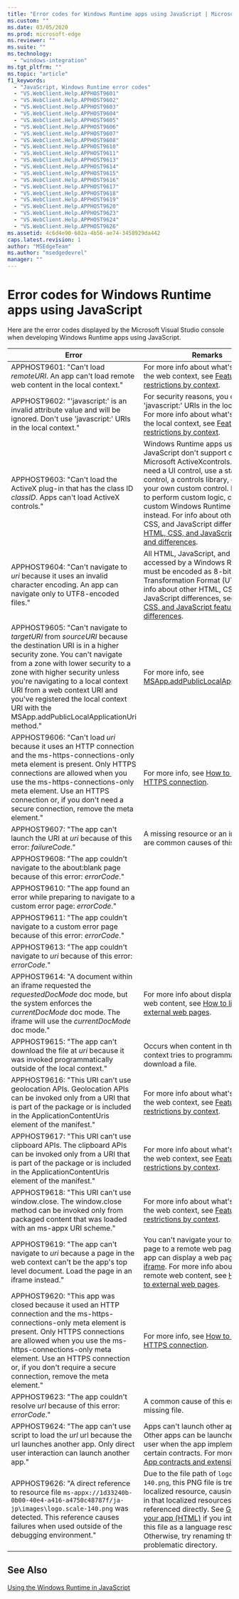 ```yaml
---
title: "Error codes for Windows Runtime apps using JavaScript | Microsoft Docs"
ms.custom: ""
ms.date: 03/05/2020
ms.prod: microsoft-edge
ms.reviewer: ""
ms.suite: ""
ms.technology: 
  - "windows-integration"
ms.tgt_pltfrm: ""
ms.topic: "article"
f1_keywords:
  - "JavaScript, Windows Runtime error codes"
  - "VS.WebClient.Help.APPHOST9601"
  - "VS.WebClient.Help.APPHOST9602"
  - "VS.WebClient.Help.APPHOST9603"
  - "VS.WebClient.Help.APPHOST9604"
  - "VS.WebClient.Help.APPHOST9605"
  - "VS.WebClient.Help.APPHOST9606"
  - "VS.WebClient.Help.APPHOST9607"
  - "VS.WebClient.Help.APPHOST9608"
  - "VS.WebClient.Help.APPHOST9610"
  - "VS.WebClient.Help.APPHOST9611"
  - "VS.WebClient.Help.APPHOST9613"
  - "VS.WebClient.Help.APPHOST9614"
  - "VS.WebClient.Help.APPHOST9615"
  - "VS.WebClient.Help.APPHOST9616"
  - "VS.WebClient.Help.APPHOST9617"
  - "VS.WebClient.Help.APPHOST9618"
  - "VS.WebClient.Help.APPHOST9619"
  - "VS.WebClient.Help.APPHOST9620"
  - "VS.WebClient.Help.APPHOST9623"
  - "VS.WebClient.Help.APPHOST9624"
  - "VS.WebClient.Help.APPHOST9626"
ms.assetid: 4c6d4e90-602a-4b56-ae74-3458929da442
caps.latest.revision: 1
author: "MSEdgeTeam"
ms.author: "msedgedevrel"
manager: ""
---
```

# Error codes for Windows Runtime apps using JavaScript
Here are the error codes displayed by the Microsoft Visual Studio console when developing Windows Runtime apps using JavaScript.
  
Error | Remarks
----- | -------
APPHOST9601: "Can't load *remoteURI*. An app can't load remote web content in the local context." | For more info about what's allowed in the web context, see [Features and restrictions by context](https://msdn.microsoft.com/library/windows/apps/xaml/hh465373.aspx).
APPHOST9602: "'javascript:' is an invalid attribute value and will be ignored. Don't use 'javascript:' URIs in the local context." | For security reasons, you can't use 'javascript:' URIs in the local context. For more info about what's allowed in the local context, see [Features and restrictions by context](https://msdn.microsoft.com/library/windows/apps/xaml/hh465373.aspx).
APPHOST9603: "Can't load the ActiveX plug-in that has the class ID *classID*.  Apps can't load ActiveX controls." | Windows Runtime apps using JavaScript  don't support custom Microsoft ActiveXcontrols. If you need a UI control, use a standard web control, a controls library, or create your own custom control. If you need to perform custom logic, create a custom Windows Runtime object instead. For info about other HTML, CSS, and JavaScript differences, see [HTML, CSS, and JavaScript features and differences](https://msdn.microsoft.com/library/windows/apps/xaml/hh465380.aspx).
APPHOST9604: "Can't navigate to *uri* because it uses an invalid character encoding.  An app can navigate only to UTF8-encoded files." | All HTML, JavaScript, and CSS accessed by a Windows Runtime must be encoded as 8-bit Unicode Transformation Format (UTF-8). For info about other HTML, CSS, and JavaScript differences, see [HTML, CSS, and JavaScript features and differences](https://msdn.microsoft.com/library/windows/apps/xaml/hh465380.aspx).
APPHOST9605: "Can't navigate to *targetURI* from *sourceURI* because the destination URI is in a higher security zone. You can't navigate from a zone with lower security to a zone with higher security unless you're navigating to a local context URI from a web context URI and you've registered the local context URI with the MSApp.addPublicLocalApplicationUri method." | For more info, see [MSApp.addPublicLocalApplicationUri](https://msdn.microsoft.com/library/windows/apps/xaml/hh465759.aspx).
APPHOST9606: "Can't load *uri* because it uses an HTTP connection and the ms-https-connections-only meta element is present. Only HTTPS connections are allowed when you use the ms-https-connections-only meta element. Use an HTTPS connection or, if you don't need a secure connection, remove the meta element." | For more info, see [How to require an HTTPS connection](https://msdn.microsoft.com/library/windows/apps/xaml/hh452771.aspx).
APPHOST9607: "The app can't launch the URI at *uri* because of this error: *failureCode*." | A missing resource or an invalid file are common causes of this error.
APPHOST9608: "The app couldn't navigate to the about:blank page because of this error: *errorCode*." | 
APPHOST9610: "The app found an error while preparing to navigate to a custom error page: *errorCode*." |
APPHOST9611: "The app couldn't navigate to a custom error page because of this error: *errorCode*." |
APPHOST9613: "The app couldn't navigate to *uri*  because of this error: *errorCode*." | 
APPHOST9614: "A document within an iframe requested the *requestedDocMode* doc mode, but the system enforces the *currentDocMode* doc mode. The iframe will use the *currentDocMode* doc mode." | For more info about displaying remote web content, see [How to link to external web pages](https://msdn.microsoft.com/library/windows/apps/xaml/hh780594.aspx).
APPHOST9615: "The app can't download the file at *uri* because it was invoked programmatically outside of the local context." | Occurs when content in the web context tries to programmatically download a file.
APPHOST9616: "This URI can't use geolocation APIs.  Geolocation APIs can be invoked only from a URI that is part of the package or is included in the ApplicationContentUris element of the manifest." | For more info about what's allowed in the web context, see [Features and restrictions by context](https://msdn.microsoft.com/library/windows/apps/xaml/hh465373.aspx).
APPHOST9617: "This URI can't use clipboard APIs.  The clipboard APIs can be invoked only from a URI that is part of the package or is included in the ApplicationContentUris element of the manifest." | For more info about what's allowed in the web context, see [Features and restrictions by context](https://msdn.microsoft.com/library/windows/apps/xaml/hh465373.aspx).
APPHOST9618: "This URI can't use window.close.  The window.close method can be invoked only from packaged content that was loaded with an ms-appx URI scheme." | For more info about what's allowed in the web context, see [Features and restrictions by context](https://msdn.microsoft.com/library/windows/apps/xaml/hh465373.aspx).
APPHOST9619: "The app can't navigate to *uri* because a page in the web context can't be the app's top level document. Load the page in an iframe instead." | You can't navigate your top-level page to a remote web page, but your app can display a web page in an [iframe](https://msdn.microsoft.com/library/ms535258(v=vs.85).aspx). For more info about displaying remote web content, see [How to link to external web pages](https://msdn.microsoft.com/library/windows/apps/xaml/hh780594.aspx).
APPHOST9620: "This app was closed because it used an HTTP connection and the ms-https-connections-only meta element is present. Only HTTPS connections are allowed when you use the ms-https-connections-only meta element. Use an HTTPS connection or, if you don't require a secure connection, remove the meta element." | For more info, see [How to require an HTTPS connection](https://msdn.microsoft.com/library/windows/apps/xaml/hh452771.aspx).
APPHOST9623: "The app couldn't resolve *url* because of this error: *errorCode*." | A common cause of this error is a missing file.  
APPHOST9624: "The app can't use script to load the *url* url because the url launches another app. Only direct user interaction can launch another app." | Apps can't launch other apps directly. Other apps can be launched by the  user when the app implements certain contracts. For more info, see [App contracts and extensions](https://msdn.microsoft.com/library/windows/apps/xaml/hh464906.aspx).
APPHOST9626: "A direct reference to resource file `ms-appx://1d33240b-0b00-40e4-a416-a4750c48787f/ja-jp\images\logo.scale-140.png` was detected. This reference causes failures when used outside of the debugging environment." | Due to the file path of `logo.scale-140.png`, this PNG file is treated as a localized resource, causing the error in that localized resources cannot be referenced directly. See [Globalizing your app (HTML)](https://msdn.microsoft.com/library/windows/apps/xaml/hh465006.aspx) if you intend to use this file as a language resource. Otherwise, try renaming the problematic directory.
  
## See Also  

[Using the Windows Runtime in JavaScript](./using-the-windows-runtime-in-javascript.md)  

